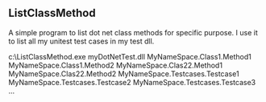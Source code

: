 ## ListClassMethod

A simple program to list dot net class methods for specific purpose.
I use it to list all my unitest test cases in my test dll.

c:\ListClassMethod.exe myDotNetTest.dll
MyNameSpace.Class1.Method1
MyNameSpace.Class1.Method2
MyNameSpace.Clas22.Method1
MyNameSpace.Clas22.Method2
MyNameSpace.Testcases.Testcase1
MyNameSpace.Testcases.Testcase2
MyNameSpace.Testcases.Testcase3
...

